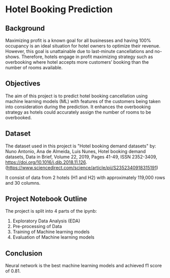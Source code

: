 # Hotel Booking Prediction

## Background
Maximizing profit is a known goal for all businesses and having 100% occupancy is an ideal situation for hotel owners to optimize their revenue. 
However, this goal is unattainable due to last-minute cancellations and no-shows.
Therefore, hotels engage in profit maximizing strategy such as overbooking where hotel accepts more customers’ booking than the number of rooms available. 

## Objectives
The aim of this project is to predict hotel booking cancellation using machine learning models (ML) with features of the customers being taken into consideration during the prediction.
It enhances the overbooking strategy as hotels could accurately assign the number of rooms to be overbooked.

## Dataset
The dataset used in this project is "Hotel booking demand datasets" by:
Nuno Antonio, Ana de Almeida, Luis Nunes, Hotel booking demand datasets, Data in Brief, Volume 22, 2019, Pages 41-49, ISSN 2352-3409,
https://doi.org/10.1016/j.dib.2018.11.126. (https://www.sciencedirect.com/science/article/pii/S2352340918315191)

It consist of data from 2 hotels (H1 and H2) with approximately 119,000 rows and 30 columns. 

## Project Notebook Outline
The project is split into 4 parts of the ipynb:
1. Exploratory Data Analysis (EDA)
2. Pre-processing of Data
3. Training of Machine learning models
4. Evaluation of Machine learning models

## Conclusion
Neural network is the best machine learning models and achieved f1 score of 0.81.
